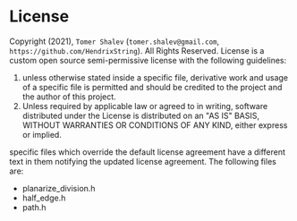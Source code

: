# License 
Copyright (2021), `Tomer Shalev` (`tomer.shalev@gmail.com`, `https://github.com/HendrixString`).
All Rights Reserved.
License is a custom open source semi-permissive license with the following guidelines:
1. unless otherwise stated inside a specific file, derivative work and usage of a specific 
   file is permitted and should be credited to the project and the author of this project.
2. Unless required by applicable law or agreed to in writing, software
   distributed under the License is distributed on an "AS IS" BASIS,
   WITHOUT WARRANTIES OR CONDITIONS OF ANY KIND, either express or implied.

specific files which override the default license agreement have a different text in them
notifying the updated license agreement. The following files are:
- planarize_division.h
- half_edge.h
- path.h
